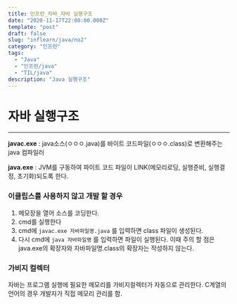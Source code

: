 ```yaml
---
title: 인프런_자바_자바 실행구조
date: "2020-11-17T22:00:00.000Z"
template: "post"
draft: false
slug: "inflearn/java/no2"
category: "인프런"
tags:
  - "Java"
  - "인프런/java"
  - "TIL/java"
description: "Java 실행구조"
---
```


# 자바 실행구조
- - - -


**javac.exe**
: java소스(ㅇㅇㅇ.java)를 바이트 코드파일(ㅇㅇㅇ.class)로 변환해주는 java 컴파일러

**java.exe**
: JVM를 구동하여 파이트 코드 파일이 LINK(메모리로딩, 실행준비, 실행결정, 초기화)되도록 한다.



### 이클립스를 사용하지 않고 개발 할 경우

1. 메모장을 열어 소스를 코딩한다.
2. cmd를 실행한다
3. cmd에  `javac.exe 자바파일명.java` 를 입력하면 class 파일이 생성된다.
4. 다시 cmd에 `java 자바파일명` 를 입력하면 파일이 실행된다. 이때 주의 할 점은 java.exe의 확장자와 자바파일명.class의 확장자는 작성하지 않는다.


### 가비지 컬렉터
자바는 프로그램 실행에 필요한 메모리를 가비지컬렉터가 자동으로 관리한다.
C계열의 언어의 경우 개발자가 직접 메모리 관리를 함.
